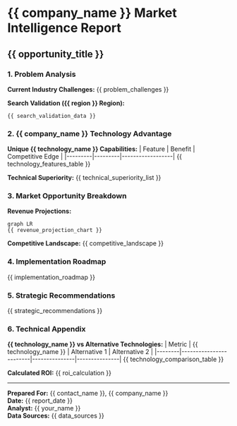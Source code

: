 # {{ company_name }} Market Intelligence Report
## {{ opportunity_title }}

### 1. Problem Analysis
**Current Industry Challenges:**
{{ problem_challenges }}

**Search Validation ({{ region }} Region):**
```plaintext
{{ search_validation_data }}
```

### 2. {{ company_name }} Technology Advantage
**Unique {{ technology_name }} Capabilities:**
| Feature | Benefit | Competitive Edge |
|---------|---------|------------------|
{{ technology_features_table }}

**Technical Superiority:**
{{ technical_superiority_list }}

### 3. Market Opportunity Breakdown
**Revenue Projections:**
```mermaid
graph LR
{{ revenue_projection_chart }}
```

**Competitive Landscape:**
{{ competitive_landscape }}

### 4. Implementation Roadmap
{{ implementation_roadmap }}

### 5. Strategic Recommendations
{{ strategic_recommendations }}

### 6. Technical Appendix
**{{ technology_name }} vs Alternative Technologies:**
| Metric | {{ technology_name }} | Alternative 1 | Alternative 2 |
|--------|------------------------|---------------|---------------|
{{ technology_comparison_table }}

**Calculated ROI:**
{{ roi_calculation }}

---
**Prepared For:** {{ contact_name }}, {{ company_name }}  
**Date:** {{ report_date }}  
**Analyst:** {{ your_name }}  
**Data Sources:** {{ data_sources }}
